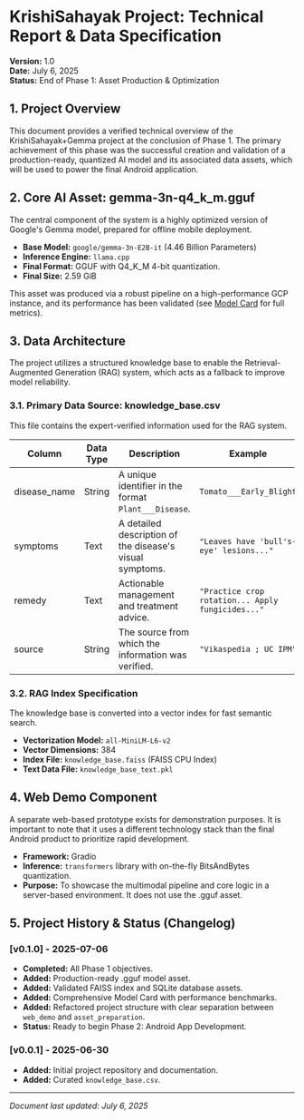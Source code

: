 # KrishiSahayak Project: Technical Report & Data Specification

**Version:** 1.0  
**Date:** July 6, 2025  
**Status:** End of Phase 1: Asset Production & Optimization

## 1. Project Overview

This document provides a verified technical overview of the KrishiSahayak+Gemma project at the conclusion of Phase 1. The primary achievement of this phase was the successful creation and validation of a production-ready, quantized AI model and its associated data assets, which will be used to power the final Android application.

## 2. Core AI Asset: gemma-3n-q4_k_m.gguf

The central component of the system is a highly optimized version of Google's Gemma model, prepared for offline mobile deployment.

- **Base Model:** `google/gemma-3n-E2B-it` (4.46 Billion Parameters)
- **Inference Engine:** `llama.cpp`
- **Final Format:** GGUF with Q4_K_M 4-bit quantization.
- **Final Size:** 2.59 GiB

This asset was produced via a robust pipeline on a high-performance GCP instance, and its performance has been validated (see [Model Card](model_card.md) for full metrics).

## 3. Data Architecture

The project utilizes a structured knowledge base to enable the Retrieval-Augmented Generation (RAG) system, which acts as a fallback to improve model reliability.

### 3.1. Primary Data Source: knowledge_base.csv

This file contains the expert-verified information used for the RAG system.

| Column | Data Type | Description | Example |
|--------|-----------|-------------|---------|
| disease_name | String | A unique identifier in the format `Plant___Disease`. | `Tomato___Early_Blight` |
| symptoms | Text | A detailed description of the disease's visual symptoms. | `"Leaves have 'bull's-eye' lesions..."` |
| remedy | Text | Actionable management and treatment advice. | `"Practice crop rotation... Apply fungicides..."` |
| source | String | The source from which the information was verified. | `"Vikaspedia ; UC IPM"` |

### 3.2. RAG Index Specification

The knowledge base is converted into a vector index for fast semantic search.

- **Vectorization Model:** `all-MiniLM-L6-v2`
- **Vector Dimensions:** 384
- **Index File:** `knowledge_base.faiss` (FAISS CPU Index)
- **Text Data File:** `knowledge_base_text.pkl`

## 4. Web Demo Component

A separate web-based prototype exists for demonstration purposes. It is important to note that it uses a different technology stack than the final Android product to prioritize rapid development.

- **Framework:** Gradio
- **Inference:** `transformers` library with on-the-fly BitsAndBytes quantization.
- **Purpose:** To showcase the multimodal pipeline and core logic in a server-based environment. It does not use the .gguf asset.

## 5. Project History & Status (Changelog)

### [v0.1.0] - 2025-07-06
- **Completed:** All Phase 1 objectives.
- **Added:** Production-ready .gguf model asset.
- **Added:** Validated FAISS index and SQLite database assets.
- **Added:** Comprehensive Model Card with performance benchmarks.
- **Added:** Refactored project structure with clear separation between `web_demo` and `asset_preparation`.
- **Status:** Ready to begin Phase 2: Android App Development.

### [v0.0.1] - 2025-06-30
- **Added:** Initial project repository and documentation.
- **Added:** Curated `knowledge_base.csv`.

---
*Document last updated: July 6, 2025*
